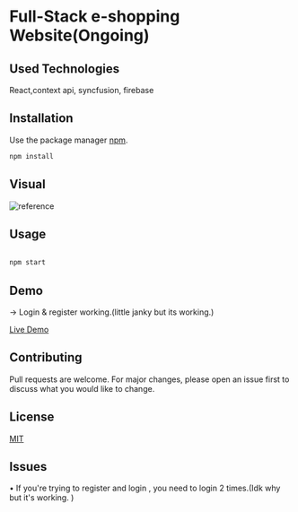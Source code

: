 # Full-Stack e-shopping Website(Ongoing)

## Used Technologies

React,context api, syncfusion, firebase

## Installation

Use the package manager [npm](https://www.npmjs.com).

```bash
npm install
```

## Visual

![reference](https://camo.githubusercontent.com/cda724c029d18a6d35b81f8f0dcb7acc5764a703d03fc8fef687d6d7dce46405/68747470733a2f2f692e6962622e636f2f573667333977332f696d6167652e706e67)

## Usage

```bash

npm start

```

## Demo

&rarr; Login & register working.(little janky but its working.)

[Live Demo](https://e-comm-bd7df.web.app)

## Contributing

Pull requests are welcome. For major changes, please open an issue first
to discuss what you would like to change.

## License

[MIT](https://choosealicense.com/licenses/mit/)

## Issues

&bull; If you're trying to register and login , you need to login 2 times.(Idk why but it's working. )
